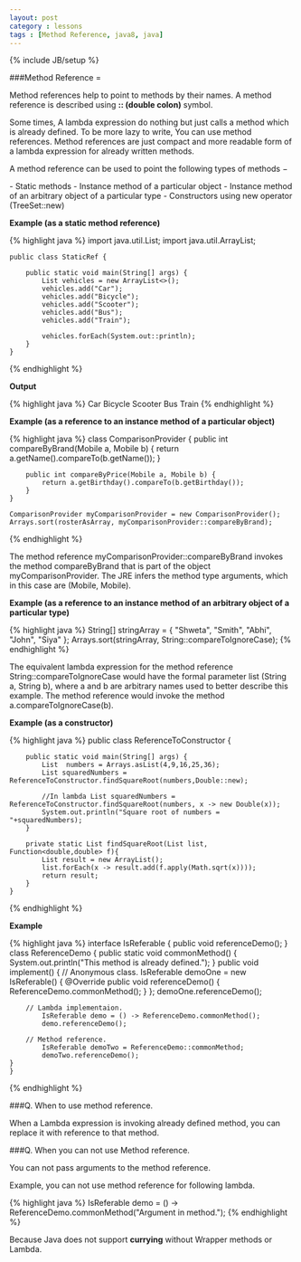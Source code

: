 ```yaml
---
layout: post
category : lessons
tags : [Method Reference, java8, java]
---
```

{% include JB/setup %}

###Method Reference =
<p>Method references help to point to methods by their names. A method reference is described using <strong>:: (double colon)</strong> symbol.</p>
<p>Some times, A lambda expression do nothing but just calls a method which is already defined.
To be more lazy to write, You can use method references.
Method references are just compact and more readable form of a lambda expression for already written methods.</p>
<p>A method reference can be used to point the following types of methods −</p>
- Static methods
- Instance method of a particular object
- Instance method of an arbitrary object of a particular type
- Constructors using new operator (TreeSet::new)


<p><strong>Example (as a static method reference)</strong></p>
{% highlight java %}
    import java.util.List;
    import java.util.ArrayList;

    public class StaticRef {

        public static void main(String[] args) {
            List vehicles = new ArrayList<>();
            vehicles.add("Car");
            vehicles.add("Bicycle");
            vehicles.add("Scooter");
            vehicles.add("Bus");
            vehicles.add("Train");

            vehicles.forEach(System.out::println);
        }
    }
{% endhighlight %}

<p><strong>Output</strong></p>
{% highlight java %}
    Car
    Bicycle
    Scooter
    Bus
    Train
{% endhighlight %}


<p><strong>Example (as a reference to an instance method of a particular object)</strong></p>
{% highlight java %}
    class ComparisonProvider {
        public int compareByBrand(Mobile a, Mobile b) {
            return a.getName().compareTo(b.getName());
        }
            
        public int compareByPrice(Mobile a, Mobile b) {
            return a.getBirthday().compareTo(b.getBirthday());
        }
    }

    ComparisonProvider myComparisonProvider = new ComparisonProvider();
    Arrays.sort(rosterAsArray, myComparisonProvider::compareByBrand);
{% endhighlight %}

<p>The method reference myComparisonProvider::compareByBrand invokes the method compareByBrand that is part of the object myComparisonProvider. The JRE infers the method type arguments, which in this case are (Mobile, Mobile).</p>

<p><strong>Example (as a reference to an instance method of an arbitrary object of a particular type)</p></strong>
{% highlight java %}
    String[] stringArray = { "Shweta", "Smith", "Abhi", "John", "Siya" };
    Arrays.sort(stringArray, String::compareToIgnoreCase);
{% endhighlight %}


<p>The equivalent lambda expression for the method reference String::compareToIgnoreCase would have the formal parameter list (String a, String b), where a and b are arbitrary names used to better describe this example. The method reference would invoke the method a.compareToIgnoreCase(b).</p>

<p><strong>Example (as a constructor)</p></strong>
{% highlight java %}
    public class ReferenceToConstructor {
        
        public static void main(String[] args) {
            List  numbers = Arrays.asList(4,9,16,25,36);
            List squaredNumbers = ReferenceToConstructor.findSquareRoot(numbers,Double::new); 
            
            //In lambda List squaredNumbers = ReferenceToConstructor.findSquareRoot(numbers, x -> new Double(x));
            System.out.println("Square root of numbers = "+squaredNumbers);
        }
    
        private static List findSquareRoot(List list, Function<double,double> f){
            List result = new ArrayList();
            list.forEach(x -> result.add(f.apply(Math.sqrt(x))));
            return result;
        }
    }    
{% endhighlight %}


<p><strong>Example</strong></p>
{% highlight java %}
    interface IsReferable {
        public void referenceDemo();
    }
    class ReferenceDemo {
        public static void commonMethod() {
            System.out.println("This method is already defined.");
    }
    public void implement() {
        // Anonymous class.
        IsReferable demoOne = new IsReferable() {
            @Override
            public void referenceDemo() {
                ReferenceDemo.commonMethod();
            }
        };
        demoOne.referenceDemo();
        
        // Lambda implementaion.
            IsReferable demo = () -> ReferenceDemo.commonMethod();
            demo.referenceDemo();
            
        // Method reference.
            IsReferable demoTwo = ReferenceDemo::commonMethod;
            demoTwo.referenceDemo();
    }
    }
{% endhighlight %}


###Q. When to use method reference.
<p>When a Lambda expression is invoking already defined method, you can replace it with reference to that method.</p>

###Q. When you can not use Method reference.
<p>You can not pass arguments to the method reference.</p>
<p>Example, you can not use method reference for following lambda.</p>
{% highlight java %}
    IsReferable demo = () -> ReferenceDemo.commonMethod("Argument in method."); 
{% endhighlight %}
<p>Because Java does not support <strong>currying</strong> without Wrapper methods or Lambda.</p>




